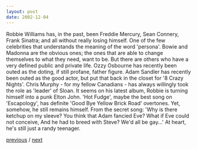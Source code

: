 ```yaml
---
layout: post
date: 2002-12-04
---
```


Robbie Williams has, in the past, been Freddie Mercury, Sean Connery, Frank Sinatra; and all without really losing himself. One of the few celebrities that understands the meaning of the word 'persona'. Bowie and Madonna are the obvious ones; the ones that are able to change themselves to what they need, want to be. But there are others who have a very defined public and private life. Ozzy Osbourne has recently been outed as the doting, if still profane, father figure. Adam Sandler has recently been outed as the good actor, but put that back in the closet for '8 Crazy Nights'. Chris Murphy - for my fellow Canadians - has always willingly took the role as 'leader' of Sloan. It seems on his latest album, Robbie is turning himself into a punk Elton John. 'Hot Fudge', maybe the best song on 'Escapology', has definite 'Good Bye Yellow Brick Road' overtones. Yet, somehow, he still remains himself. From the secret song: 'Why is there ketchup on my sleeve? You think that Adam fancied Eve? What if Eve could not conceive, And he had to breed with Steve? We'd all be gay...' At heart, he's still just a randy teenager.

<a href="{{page.previous.url}}">previous</a> / <a href="{{page.next.url}}">next</a>
